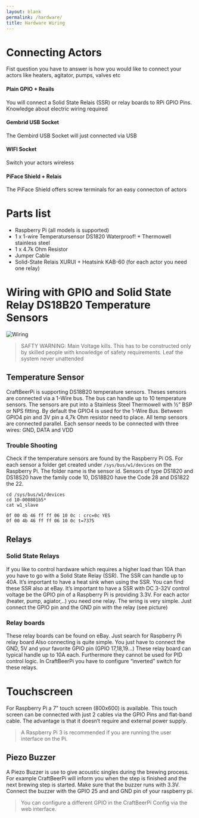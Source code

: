 ```yaml
---
layout: blank
permalink: /hardware/
title: Hardware Wiring
---
```

# Connecting Actors

Fist question you have to answer is how you would like to connect your actors like heaters, agitator, pumps, valves etc

<div class="row">
  <div class="col-xs-12 col-md-3">
    <div class="text-center">
      <i class="ico-light ico-lg ico-rounded ico-hover fa fa-cubes"></i>
      <h4>Plain GPIO + Reails</h4>
      <p>You will connect a Solid State Relais (SSR) or relay boards to RPi GPIO Pins. Knowledge about electric wiring required</p>
    </div>
  </div>
  <div class="col-xs-12 col-md-3">
    <div class="text-center">
      <i class="ico-light ico-lg ico-rounded ico-hover fa fa-plug"></i>
      <h4>Gembrid USB Socket</h4>
      <p>The Gembird USB Socket will just connected via USB</p>
    </div>
  </div>
  <div class="col-xs-12 col-md-3" >
    <div class="text-center">
      <i class="ico-light ico-lg ico-rounded ico-hover fa fa-wifi"></i>
      <h4>WIFI Socket</h4>
      <p>Switch your actors wireless</p>
    </div>
  </div>
  <div class="col-xs-12 col-md-3">
    <div class="text-center">
      <i class="ico-light ico-lg ico-rounded ico-hover fa fa-cubes"></i>
      <h4>PiFace Shield + Relais</h4>
      <p>The PiFace Shield offers screw terminals for an easy connecton of actors</p>
    </div>
  </div>
</div>


# Parts list

* Raspberry Pi (all models is supported)
* 1 x 1-wire Temperatursensor DS1820 Waterproof! + Thermowell stainless steel
* 1 x 4.7k Ohm Resistor
* Jumper Cable
* Solid-State Relais XURUI + Heatsink KAB-60 (for each actor you need one relay)

# Wiring with GPIO and Solid State Relay DS18B20 Temperature Sensors

<img src="{{ site.baseurl }}/assets/images/wiring.png" class="img-responsive" alt="Wiring">

> SAFTY WARNING: Main Voltage kills. This has to be constructed only by skilled people with knowledge of safety requirements. Leaf the system never unattended

## Temperature Sensor
CraftBeerPi is supporting DS18B20 temperature sensors. Theses sensors are connected via a 1-Wire bus. The bus can handle up to 10 temperature sensors.
The sensors are put into a Stainless Steel Thermowell with ½” BSP or NPS fitting.
By default the GPIO4 is used for the 1-Wire Bus. Between GPIO4 pin and 3V pin a 4,7k Ohm resistor need to place. All temp sensors are connected parallel. Each sensor needs to be connected with three wires: GND, DATA and VDD

### Trouble Shooting
Check if the temperature sensors are found by the Raspberry Pi OS. For each sensor a folder get created under `/sys/bus/w1/devices` on the Raspberry Pi. The folder name is the sensor id. Sensors of type DS1820 and DS18S20 have the family code 10, DS18B20 have the Code 28 and DS1822 the 22.

```
cd /sys/bus/w1/devices
cd 10-000801b5*
cat w1_slave

0f 00 4b 46 ff ff 06 10 0c : crc=0c YES
0f 00 4b 46 ff ff 06 10 0c t=7375
```
## Relays

### Solid State Relays
If you like to control hardware which requires a higher load than 10A than you have to go with a Solid State Relay (SSR). The SSR can handle up to 40A. It’s important to have a heat sink when using the SSR.
You can find these SSR also at eBay. It’s important to have a SSR with DC 3-32V control voltage be the GPIO pin of a Raspberry Pi is providing 3.3V. For each actor (heater, pump, agiator,..) you need one relay.
The wring is very simple. Just connect the GPIO pin and the GND pin with the relay (see picture)

### Relay boards
These relay boards can be found on eBay. Just search for Raspberry Pi relay board
Also connecting is quite simple. You just have to connect the GND, 5V and your favorite GPIO pin (GPIO 17,18,19…)
These relay board can typical handle up to 10A each. Furthermore they cannot be used for PID control logic. In CraftBeerPi you have to configure “inverted” switch for these relays.

# Touchscreen
For Raspberry Pi a 7” touch screen (800x600) is available. This touch screen can be connected with just 2 cables via the GPIO Pins and flat-band cable. The advantage is that it doesn’t require and external power supply.

> A Raspberry Pi 3 is recommended if you are running the user interface on the Pi.

## Piezo Buzzer
A Piezo Buzzer is use to give acoustic singles during the brewing process. For example CraftBeerPi will inform you when the step is finished and the next brewing step is started.
Make sure that the buzzer runs with 3.3V. Connect the buzzer with the GPIO 25 and and GND pin of your raspberry pi.

> You can configure a different GPIO in the CraftBeerPi Config via the web interface.
